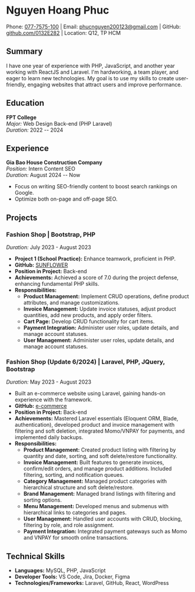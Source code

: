 # Nguyen Hoang Phuc

Phone: [077-7575-100](tel:077-7575-100) | Email: [phucnguyen200123@gmail.com](mailto:phucnguyen200123@gmail.com) | GitHub: [github.com/0132E282](https://github.com/0132E282) | Location: Q12, TP HCM

## Summary

I have one year of experience with PHP, JavaScript, and another year working with ReactJS and Laravel. I'm hardworking, a team player, and eager to learn new technologies. My goal is to use my skills to create user-friendly, engaging websites that attract users and improve performance.

## Education

**FPT College**  
*Major:* Web Design Back-end (PHP Laravel)  
*Duration:* 2022 -- 2024

## Experience

**Gia Bao House Construction Company**  
*Position:* Intern Content SEO  
*Duration:* August 2024 -- Now

- Focus on writing SEO-friendly content to boost search rankings on Google.
- Optimize both on-page and off-page SEO.

## Projects

### Fashion Shop | Bootstrap, PHP

*Duration:* July 2023 - August 2023

- **Project 1 (School Practice):** Enhance teamwork, proficient in PHP.
- **GitHub:** [SUNFLOWER](https://github.com/0132E282/SUNFLOWER.git)
- **Position in Project:** Back-end
- **Achievements:** Achieved a score of 7.0 during the project defense, enhancing fundamental PHP skills.
- **Responsibilities:**
  - **Product Management:** Implement CRUD operations, define product attributes, and manage customizations.
  - **Invoice Management:** Update invoice statuses, adjust product quantities, add new products, and apply order filters.
  - **Cart Page:** Develop CRUD functionality for cart items.
  - **Payment Integration:** Administer user roles, update details, and manage account statuses.
  - **User Management:** Administer user roles, update details, and manage account statuses.

### Fashion Shop (Update 6/2024) | Laravel, PHP, JQuery, Bootstrap

*Duration:* May 2023 - August 2023

- Built an e-commerce website using Laravel, gaining hands-on experience with the framework.
- **GitHub:** [e-commerce](https://github.com/0132E282/e-commerce.git)
- **Position in Project:** Back-end
- **Achievements:** Mastered Laravel essentials (Eloquent ORM, Blade, authentication), developed product and invoice management with filtering and soft deletion, integrated Momo/VNPAY for payments, and implemented daily backups.
- **Responsibilities:**
  - **Product Management:** Created product listing with filtering by quantity and date, sorting, and soft delete/restore functionality.
  - **Invoice Management:** Built features to generate invoices, confirm/edit orders, and manage product additions. Included filtering, sorting, and notification queues.
  - **Category Management:** Managed product categories with hierarchical structure and soft delete/restore.
  - **Brand Management:** Managed brand listings with filtering and sorting options.
  - **Menu Management:** Developed menus and submenus with hierarchical links to categories and pages.
  - **User Management:** Handled user accounts with CRUD, blocking, filtering by role, and role assignment.
  - **Payment Integration:** Integrated payment gateways such as Momo and VNPAY for smooth online transactions.

## Technical Skills

- **Languages:** MySQL, PHP, JavaScript
- **Developer Tools:** VS Code, Jira, Docker, Figma
- **Technologies/Frameworks:** Laravel, GitHub, React, WordPress

